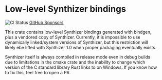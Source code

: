 # Low-level Synthizer bindings

![CI Status](https://github.com/github/synthizer/synthizer-rs/workflows/main.yml/badge.svg)
[GitHub Sponsors](https://github.com/sponsors/ahicks92)

This crate contains low-level Synthizer bindings generated with bindgen, plus a
vendored copy of Synthizer.  Currently, it is impossible to use dynamically
linked/system versions of Synthizer, but this restriction will likely ebe lifted
with Synthizer 1.0 when proper packaging eventually exists.

Synthizer itself is always compiled in release mode even in debug builds due to
limitations in the cmake crate and the inability to change which version of the
C standard library Rust links to on Windows.  If you know how to fix this, feel
free to open a  PR.